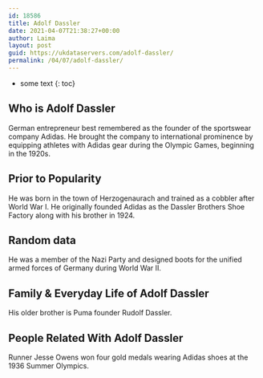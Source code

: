 ```yaml
---
id: 18586
title: Adolf Dassler
date: 2021-04-07T21:38:27+00:00
author: Laima
layout: post
guid: https://ukdataservers.com/adolf-dassler/
permalink: /04/07/adolf-dassler/
---
```


* some text
{: toc}


## Who is Adolf Dassler
                  
                  
                  
German entrepreneur best remembered as the founder of the sportswear company Adidas. He brought the company to international prominence by equipping athletes with Adidas gear during the Olympic Games, beginning in the 1920s.
                  
              
            
              
            
                
                
                
## Prior to Popularity
                  
                  
                  
He was born in the town of Herzogenaurach and trained as a cobbler after World War I. He originally founded Adidas as the Dassler Brothers Shoe Factory along with his brother in 1924.
                  
              
            
              
            
                
                
                
## Random data
                  
                  
                  
He was a member of the Nazi Party and designed boots for the unified armed forces of Germany during World War II.
                  
              
            
              
            
                
                
                
## Family & Everyday Life of Adolf Dassler
                  
                  
                  
His older brother is Puma founder Rudolf Dassler.
                  
              
            
              
            
                
                
                
## People Related With Adolf Dassler
                  
                  
                  
Runner Jesse Owens won four gold medals wearing Adidas shoes at the 1936 Summer Olympics.
                  
              
            
              
            
                
              
            
              
              
            
            
              
            
          
          
          